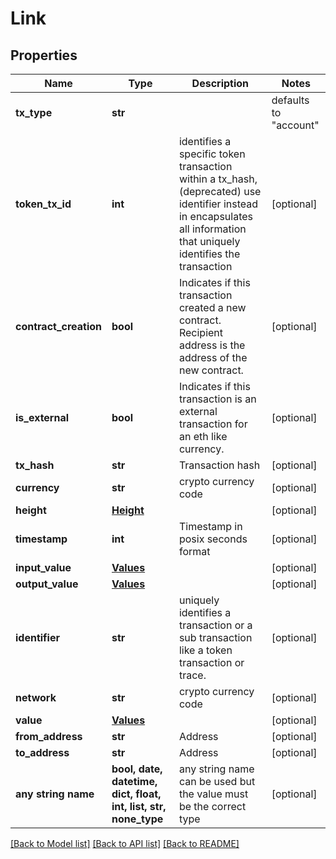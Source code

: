 # Link


## Properties
Name | Type | Description | Notes
------------ | ------------- | ------------- | -------------
**tx_type** | **str** |  | defaults to "account"
**token_tx_id** | **int** | identifies a specific token transaction within a tx_hash, (deprecated) use identifier instead in encapsulates all information that uniquely identifies the transaction | [optional] 
**contract_creation** | **bool** | Indicates if this transaction created a new contract. Recipient address is the address of the new contract. | [optional] 
**is_external** | **bool** | Indicates if this transaction is an external transaction for an eth like currency. | [optional] 
**tx_hash** | **str** | Transaction hash | [optional] 
**currency** | **str** | crypto currency code | [optional] 
**height** | [**Height**](Height.md) |  | [optional] 
**timestamp** | **int** | Timestamp in posix seconds format | [optional] 
**input_value** | [**Values**](Values.md) |  | [optional] 
**output_value** | [**Values**](Values.md) |  | [optional] 
**identifier** | **str** | uniquely identifies a transaction or a sub transaction like a token transaction or trace. | [optional] 
**network** | **str** | crypto currency code | [optional] 
**value** | [**Values**](Values.md) |  | [optional] 
**from_address** | **str** | Address | [optional] 
**to_address** | **str** | Address | [optional] 
**any string name** | **bool, date, datetime, dict, float, int, list, str, none_type** | any string name can be used but the value must be the correct type | [optional]

[[Back to Model list]](../README.md#documentation-for-models) [[Back to API list]](../README.md#documentation-for-api-endpoints) [[Back to README]](../README.md)


